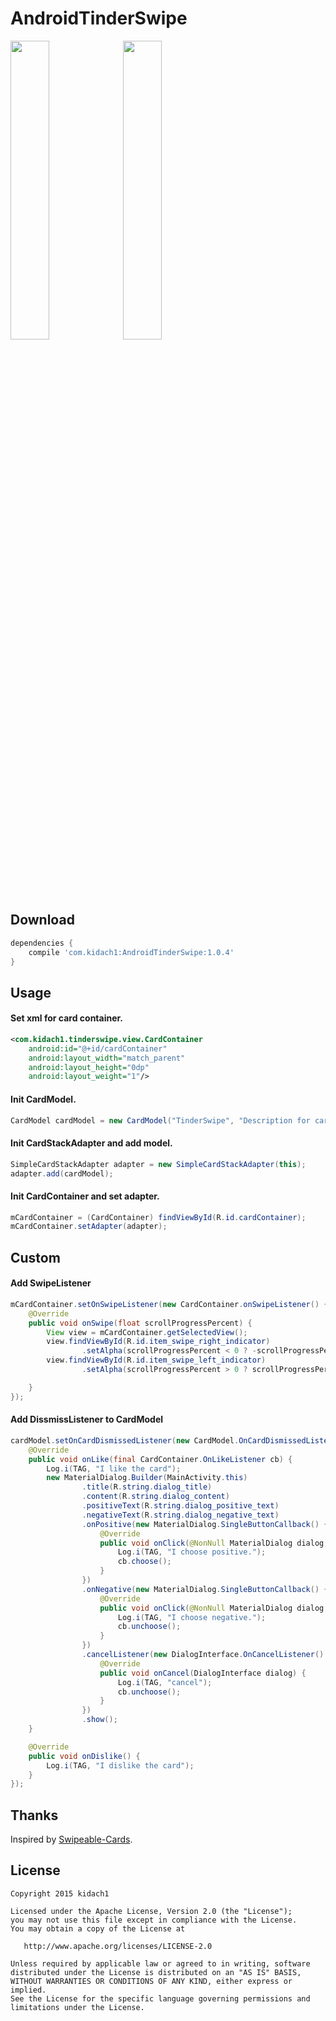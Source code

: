 # AndroidTinderSwipe

<img src="/SwayAnim1.gif" width="35%"> <img src="/SwayAnim2.gif" width="35%">


## Download

```build.gradle
dependencies {
    compile 'com.kidach1:AndroidTinderSwipe:1.0.4'
}
```


## Usage

#### Set xml for card container.

```xml
<com.kidach1.tinderswipe.view.CardContainer
    android:id="@+id/cardContainer"
    android:layout_width="match_parent"
    android:layout_height="0dp"
    android:layout_weight="1"/>
```

#### Init CardModel.

```java
CardModel cardModel = new CardModel("TinderSwipe", "Description for card.", "http://example.com/example.png"); // title, desc, imgUrl.
```

#### Init CardStackAdapter and add model.

```java
SimpleCardStackAdapter adapter = new SimpleCardStackAdapter(this);
adapter.add(cardModel);
```

#### Init CardContainer and set adapter.

```java
mCardContainer = (CardContainer) findViewById(R.id.cardContainer);
mCardContainer.setAdapter(adapter);
```

## Custom

#### Add SwipeListener

```java
mCardContainer.setOnSwipeListener(new CardContainer.onSwipeListener() {
    @Override
    public void onSwipe(float scrollProgressPercent) {
        View view = mCardContainer.getSelectedView();
        view.findViewById(R.id.item_swipe_right_indicator)
                .setAlpha(scrollProgressPercent < 0 ? -scrollProgressPercent : 0);
        view.findViewById(R.id.item_swipe_left_indicator)
                .setAlpha(scrollProgressPercent > 0 ? scrollProgressPercent : 0);

    }
});
```

#### Add DissmissListener to CardModel

```java
cardModel.setOnCardDismissedListener(new CardModel.OnCardDismissedListener() {
    @Override
    public void onLike(final CardContainer.OnLikeListener cb) {
        Log.i(TAG, "I like the card");
        new MaterialDialog.Builder(MainActivity.this)
                .title(R.string.dialog_title)
                .content(R.string.dialog_content)
                .positiveText(R.string.dialog_positive_text)
                .negativeText(R.string.dialog_negative_text)
                .onPositive(new MaterialDialog.SingleButtonCallback() {
                    @Override
                    public void onClick(@NonNull MaterialDialog dialog, @NonNull DialogAction which) {
                        Log.i(TAG, "I choose positive.");
                        cb.choose();
                    }
                })
                .onNegative(new MaterialDialog.SingleButtonCallback() {
                    @Override
                    public void onClick(@NonNull MaterialDialog dialog, @NonNull DialogAction which) {
                        Log.i(TAG, "I choose negative.");
                        cb.unchoose();
                    }
                })
                .cancelListener(new DialogInterface.OnCancelListener() {
                    @Override
                    public void onCancel(DialogInterface dialog) {
                        Log.i(TAG, "cancel");
                        cb.unchoose();
                    }
                })
                .show();
    }

    @Override
    public void onDislike() {
        Log.i(TAG, "I dislike the card");
    }
});
```



## Thanks

Inspired by [Swipeable-Cards](https://github.com/kikoso/Swipeable-Cards).

License
-------

    Copyright 2015 kidach1

    Licensed under the Apache License, Version 2.0 (the "License");
    you may not use this file except in compliance with the License.
    You may obtain a copy of the License at

       http://www.apache.org/licenses/LICENSE-2.0

    Unless required by applicable law or agreed to in writing, software
    distributed under the License is distributed on an "AS IS" BASIS,
    WITHOUT WARRANTIES OR CONDITIONS OF ANY KIND, either express or implied.
    See the License for the specific language governing permissions and
    limitations under the License.